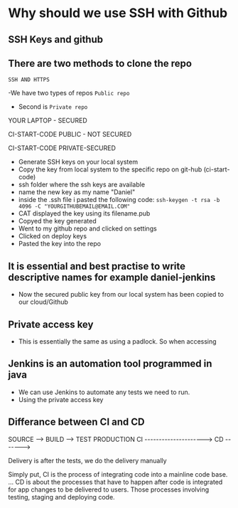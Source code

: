 # Why should we use SSH with Github

## SSH Keys and github
## There are two methods to clone the repo

    SSH AND HTTPS
   -We have two types of repos ```Public repo```
   - Second is ```Private repo```

YOUR LAPTOP - SECURED

CI-START-CODE
PUBLIC - NOT SECURED

CI-START-CODE
PRIVATE-SECURED

- Generate SSH keys on your local system
- Copy the key from local system to the specific repo on git-hub (ci-start-code)
- ssh folder where the ssh keys are available
- name the new key as my name "Daniel"
- inside the .ssh file i pasted the following code: ```ssh-keygen -t rsa -b 4096 -C "YOURGITHUBEMAIL@EMAIL.COM"```
- CAT displayed the key using its filename.pub
- Copyed the key generated
- Went to my github repo and clicked on settings
- Clicked on deploy keys
- Pasted the key into the repo

## It is essential and best practise to write descriptive names for example daniel-jenkins
- Now the secured public key from our local system has been copied to our cloud/Github

## Private access key
- This is essentially the same as using a padlock. So when accessing 

##  Jenkins is an automation tool programmed in java
- We can use Jenkins to automate any tests we need to run.
- Using the private access key

## Differance between CI and CD

SOURCE --> BUILD --> TEST       PRODUCTION
CI --------------------->       CD ------->

Delivery is after the tests, we do the delivery manually

Simply put, CI is the process of integrating code into a mainline code base. ... CD is about the processes that have to happen after code is integrated for app changes to be delivered to users. Those processes involving testing, staging and deploying code.

